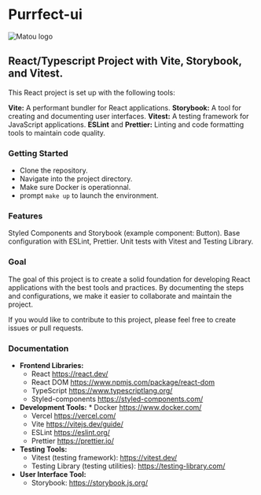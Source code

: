 <h1>Purrfect-ui</h1>

![Matou logo](/src/assets/Matou_logo.png "Titre de l'image")

<h2>React/Typescript Project with Vite, Storybook, and Vitest.</h2>

This React project is set up with the following tools:

**Vite:** A performant bundler for React applications.
**Storybook:** A tool for creating and documenting user interfaces.
**Vitest:** A testing framework for JavaScript applications.
**ESLint** and **Prettier:** Linting and code formatting tools to maintain code quality.

<h3>Getting Started</h3>

- Clone the repository.
- Navigate into the project directory.
- Make sure Docker is operationnal.
- prompt `make up` to launch the environment.

<h3>Features</h3>

Styled Components and Storybook (example component: Button).
Base configuration with ESLint, Prettier.
Unit tests with Vitest and Testing Library.

<h3>Goal</h3>

The goal of this project is to create a solid foundation for developing React applications with the best tools and practices. By documenting the steps and configurations, we make it easier to collaborate and maintain the project.

If you would like to contribute to this project, please feel free to create issues or pull requests.

<h3>Documentation</h3>

- **Frontend Libraries:**
  - React https://react.dev/
  - React DOM https://www.npmjs.com/package/react-dom
  - TypeScript https://www.typescriptlang.org/
  - Styled-components https://styled-components.com/
- **Development Tools:** \* Docker https://www.docker.com/
  - Vercel https://vercel.com/
  - Vite https://vitejs.dev/guide/
  - ESLint https://eslint.org/
  - Prettier https://prettier.io/
- **Testing Tools:**
  - Vitest (testing framework): https://vitest.dev/
  - Testing Library (testing utilities): https://testing-library.com/
- **User Interface Tool:**
  - Storybook: https://storybook.js.org/
